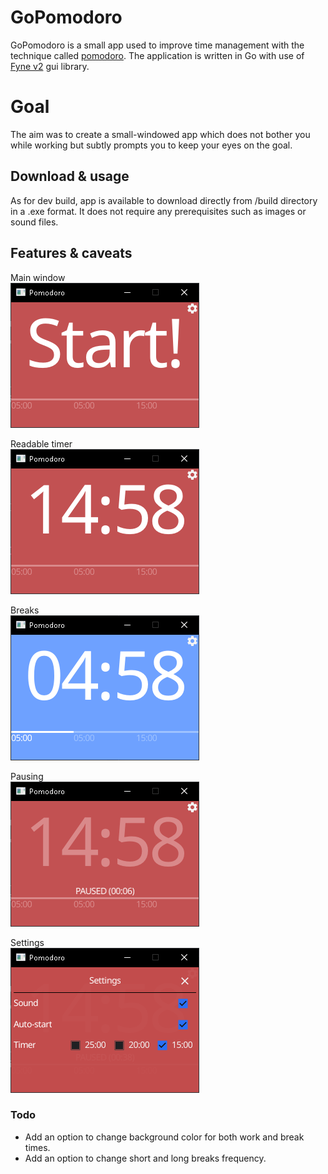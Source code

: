 # GoPomodoro
GoPomodoro is a small app used to improve time management with the technique called [pomodoro](https://en.wikipedia.org/wiki/Pomodoro_Technique).
The application is written in Go with use of [Fyne v2](https://github.com/fyne-io/fyne) gui library.

# Goal
The aim was to create a small-windowed app which does not bother you while working but subtly prompts you to keep your eyes on the goal.

## Download & usage
As for dev build, app is available to download directly from /build directory in a .exe format.
It does not require any prerequisites such as images or sound files.

## Features & caveats
Main window
<br>
![Main window](/assets/images/main.png)

Readable timer
<br>
![Timer](/assets/images/timer.png)

Breaks
<br>
![Breaks](/assets/images/break.png)

Pausing
<br>
![Pausing](/assets/images/pause.png)

Settings
<br>
![Settings](/assets/images/settings.png)


### Todo
- Add an option to change background color for both work and break times.
- Add an option to change short and long breaks frequency.
